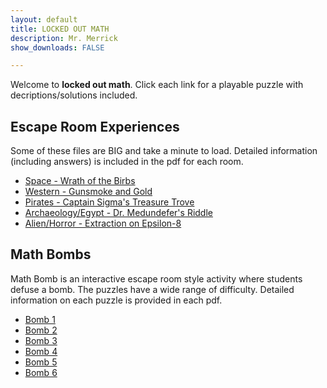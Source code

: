 ```yaml
---
layout: default
title: LOCKED OUT MATH 
description: Mr. Merrick 
show_downloads: FALSE

---
```


Welcome to **locked out math**. Click each link for a playable puzzle with decriptions/solutions included. 

## Escape Room Experiences 
Some of these files are BIG and take a minute to load. Detailed information (including answers) is included in the pdf for each room. 
* <a href="https://MerrickMath.github.io/Experience/Birbs.pdf"> Space - Wrath of the Birbs </a>
* <a href="https://MerrickMath.github.io/Experience/RedDead.pdf"> Western - Gunsmoke and Gold </a>
* <a href="https://MerrickMath.github.io/Experience/Pirate.pdf"> Pirates - Captain Sigma's Treasure Trove </a>
* <a href="https://MerrickMath.github.io/Experience/Medunefer.pdf"> Archaeology/Egypt - Dr. Medundefer's Riddle </a>
* <a href="https://MerrickMath.github.io/Experience/Epsilon.pdf"> Alien/Horror - Extraction on Epsilon-8 </a> 


## Math Bombs 
Math Bomb is an interactive escape room style activity where students defuse a bomb. The puzzles have a wide range of difficulty. Detailed information on each puzzle is provided in each pdf. 
* <a href="https://MerrickMath.github.io/Experience/A3.pdf"> Bomb 1 </a>
* <a href="https://MerrickMath.github.io/Experience/B6.pdf"> Bomb 2 </a>
* <a href="https://MerrickMath.github.io/Experience/C9.pdf"> Bomb 3 </a>
* <a href="https://MerrickMath.github.io/Experience/D12.pdf"> Bomb 4 </a>
* <a href="https://MerrickMath.github.io/Experience/E15.pdf"> Bomb 5 </a>
* <a href="https://MerrickMath.github.io/Experience/F18.pdf"> Bomb 6 </a>




